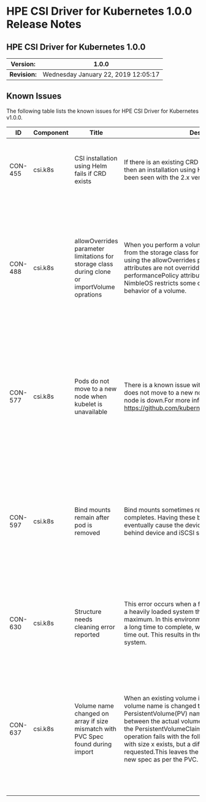 # HPE CSI Driver for Kubernetes 1.0.0 Release Notes

## HPE CSI Driver for Kubernetes 1.0.0

| **Version:** |1.0.0|
|--------------|-----|
| **Revision:** | Wednesday January 22, 2019 12:05:17|

## Known Issues

The following table lists the known issues for HPE CSI Driver for Kubernetes v1.0.0.

|ID|Component |Title|Description|Workaround|
|--|---------|-----|-----------|----------|
|CON-455|csi.k8s|CSI installation using Helm fails if CRD exists|If there is an existing CRD (Custom Resource Definition), then an installation using Helm Chart fails. This issue has been seen with the  2.x version of Helm.|To bypass the CRD installation, include the  --no-hooks option to the Helm installation.|
|CON-488|csi.k8s| allowOverrides parameter limitations for storage class during clone or importVolume oprations|When you perform  a volume clone or import operation from the storage class for PersistentVolumeClaim (PVC) using the allowOverrides parameter,  some of the attributes are not overridden. These include the size and performancePolicy attributes. This happens because NimbleOS restricts some changes that affect the behavior of a volume.|If a parameter cannot be overridden, the kubectl describe pvc <PVC_Name> command along with the nimble-csp.log file report error messages. You should modify the PVC spec to remove the override.|
|CON-577|csi.k8s|Pods do not move to a new node when kubelet is unavailable|There is a known issue with Kubernetes where a pod does not move to a new node if the kubelet in that new node is down.For more information, see https://github.com/kubernetes/kubernetes/issues/65392|You can force a move to another node after the NodeEviction Timeout has expired by entering the following command: kubectl delete pod <Pod_Name> --force --grace-period=0|
|CON-597|csi.k8s|Bind mounts remain  after pod is removed|Bind mounts sometimes remain after a pod cleanup completes. Having these bind mounts left behind can eventually cause the device cleanup to fail, which leaves behind device and iSCSI sessions.|If there are iSCSI sessions as well as stale bind mounts, you must log out of the  target using the command iscsiadm -m node -u <Iscsi_Target>.  Doing this will allow the volume to be connected to other hosts.|
|CON-630|csi.k8s|Structure needs cleaning error reported|This error occurs when a file system is being created on a heavily loaded system that has CPU usage at a maximum. In this environment, the mkfs command takes a long time to complete, which causes the command to time out. This results in the creation of an incomplete file system.|Reduce the workload on the system to lower CPU usage  or distribute the workload so that the mkfs command can complete.|
|CON-637|csi.k8s|Volume name changed on array if size mismatch with PVC Spec found during import|When an existing volume is imported to the array, the volume  name is changed to the new PersistentVolume(PV) name. If  there is a size mismatch between the actual volume size and what is specified in the PersistentVolumeClaim (PVC) Spec, the PV create operation fails with the following error message:Volume with size x exists, but a different size y was requested.This leaves the import volume changed to the new spec as per the PVC.|The size of the import volume must match the size specified by the PVC Spec to prevent this error. If you have already experienced this error, use the new volume name shown in the error message for the import operation.|

